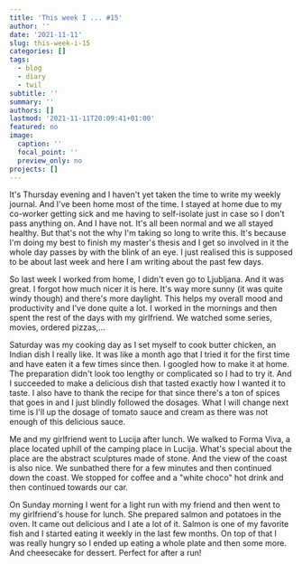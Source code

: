 ```yaml
---
title: 'This week I ... #15'
author: ''
date: '2021-11-11'
slug: this-week-i-15
categories: []
tags:
  - blog
  - diary
  - twil
subtitle: ''
summary: ''
authors: []
lastmod: '2021-11-11T20:09:41+01:00'
featured: no
image:
  caption: ''
  focal_point: ''
  preview_only: no
projects: []
---
```


It's Thursday evening and I haven't yet taken the time to write my weekly journal. And I've been home most of the time. I stayed at home due to my co-worker getting sick and me having to self-isolate just in case so I don't pass anything on. And I have not. It's all been normal and we all stayed healthy.  But that's not the why I'm taking so long to write this. It's because I'm doing my best to finish my master's thesis and I get so involved in it the whole day passes by with the blink of an eye. I just realised this is supposed to be about last week and here I am writing about the past few days.

So last week I worked from home, I didn't even go to Ljubljana. And it was great. I forgot how much nicer it is here. It's way more sunny (it was quite windy though) and there's more daylight. This helps my overall mood and productivity and I've done quite a lot. I worked in the mornings and then spent the rest of the days with my girlfriend. We watched some series, movies, ordered pizzas,... 

Saturday was my cooking day as I set myself to cook butter chicken, an Indian dish I really like. It was like a month ago that I tried it for the first time and have eaten it a few times since then. I googled how to make it at home. The preparation didn't look too lengthy or complicated so I had to try it. And I succeeded to make a delicious dish that tasted exactly how I wanted it to taste. I also have to thank the recipe for that since there's a ton of spices that goes in and I just blindly followed the dosages. What I will change next time is I'll up the dosage of tomato sauce and cream as there was not enough of this delicious sauce. 

Me and my girlfriend went to Lucija after lunch. We walked to Forma Viva, a place located uphill of the camping place in Lucija. What's special about the place are the abstract sculptures made of stone. And the view of the coast is also nice. We sunbathed there for a few minutes and then continued down the coast. We stopped for coffee and a "white choco" hot drink and then continued towards our car.

On Sunday morning I went for a light run with my friend and then went to my girlfriend's house for lunch. She prepared salmon and potatoes in the oven. It came out delicious and I ate a lot of it. Salmon is one of my favorite fish and I started eating it weekly in the last few months. On top of that I was really hungry so I ended up eating a whole plate and then some more. And cheesecake for dessert. Perfect for after a run! 